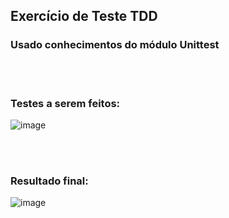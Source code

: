 ## Exercício de Teste TDD
### Usado conhecimentos do módulo Unittest


<br>
<br>

### Testes a serem feitos:

![image](https://user-images.githubusercontent.com/103287884/200942247-21c8c6c7-be6e-4b93-b3fe-c10ed51d5f05.png)



<br>
<br>


### Resultado final:

![image](https://user-images.githubusercontent.com/103287884/200942011-7ef297a3-f5bb-4619-b19f-0f649f35209f.png)
